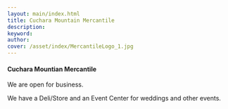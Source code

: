 ```yaml
---
layout: main/index.html
title: Cuchara Mountain Mercantile
description:
keyword:
author:
cover: /asset/index/MercantileLogo_1.jpg
---
```


#### Cuchara Mountian Mercantile

We are open for business.

We have a Deli/Store and an Event Center for weddings and other events.
